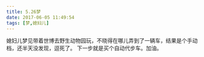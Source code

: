 ```yaml
---
title: 5.26梦
date: 2017-06-05 11:49:54
tags: [梦,媳妇儿]
---
```

媳妇儿梦见带着世博去野生动物园玩，不晓得在哪儿弄到了一辆车，结果是个手动档，还半天没发现，逗死了。
下一步就是买个自动代步车。加油。